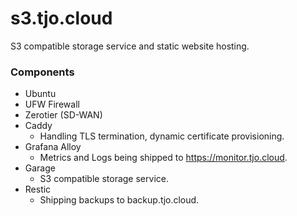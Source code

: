 # s3.tjo.cloud

S3 compatible storage service and static website hosting.

### Components

- Ubuntu
- UFW Firewall
- Zerotier (SD-WAN)
- Caddy
  - Handling TLS termination, dynamic certificate provisioning.
- Grafana Alloy
  - Metrics and Logs being shipped to https://monitor.tjo.cloud.
- Garage
  - S3 compatible storage service.
- Restic
  - Shipping backups to backup.tjo.cloud.
